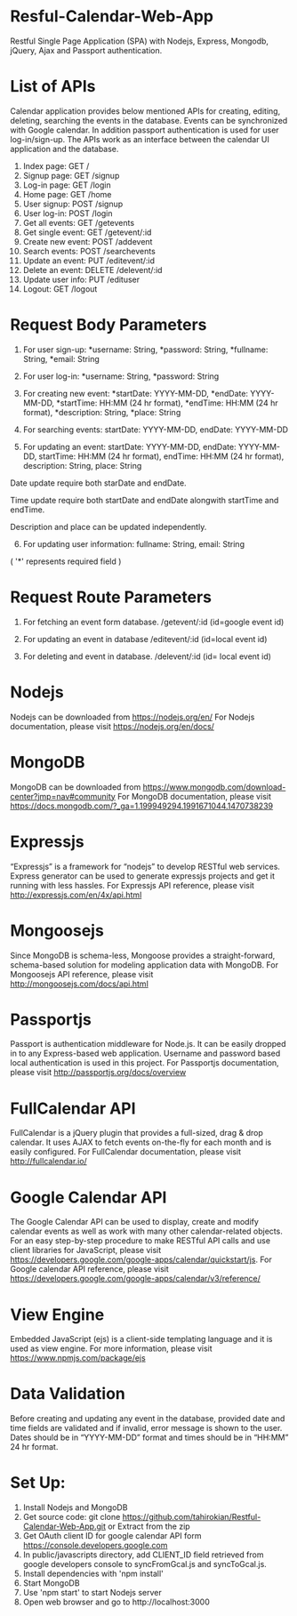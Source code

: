 # Resful-Calendar-Web-App
Restful Single Page Application (SPA) with Nodejs, Express, Mongodb, jQuery, Ajax and Passport authentication.

# List of APIs
Calendar application provides below mentioned APIs for creating, editing, deleting, searching the events in the database. Events can be synchronized with Google calendar. In addition passport authentication is used for user log-in/sign-up. The APIs work as an interface between the calendar UI application and the database.

1. Index page: GET /
2. Signup page: GET /signup
3. Log-in page: GET /login
4. Home page: GET /home
5. User signup: POST /signup
6. User log-in: POST /login
7. Get all events: GET /getevents
8. Get single event: GET /getevent/:id
9. Create new event: POST /addevent
10. Search events: POST /searchevents
11. Update an event: PUT /editevent/:id
12. Delete an event: DELETE /delevent/:id
13. Update user info: PUT /edituser
14. Logout: GET /logout

# Request Body Parameters
1. For user sign-up:
  *username: String,
  *password: String,
  *fullname: String,
  *email: String

2. For user log-in:
  *username: String,
  *password: String

3. For creating new event:
  *startDate: YYYY-MM-DD,
  *endDate: YYYY-MM-DD,
  *startTime: HH:MM (24 hr format),
  *endTime: HH:MM (24 hr format),
  *description: String,
  *place: String

4. For searching events:
  startDate: YYYY-MM-DD,
  endDate: YYYY-MM-DD

5. For updating an event:
  startDate: YYYY-MM-DD,
  endDate: YYYY-MM-DD,
  startTime: HH:MM (24 hr format),
  endTime: HH:MM (24 hr format),
  description: String,
  place: String

  Date update require both starDate and endDate.

  Time update require both startDate and endDate alongwith startTime and endTime.

  Description and place can be updated independently.

6. For updating user information:
  fullname: String,
  email: String

 ( '*' represents required field )

# Request Route Parameters
1. For fetching an event form database.
  /getevent/:id (id=google event id)

2. For updating an event in database
  /editevent/:id  (id=local event id)

3. For deleting and event in database.
  /delevent/:id (id= local event id)

# Nodejs
Nodejs can be downloaded from https://nodejs.org/en/
For Nodejs documentation, please visit https://nodejs.org/en/docs/

# MongoDB
MongoDB can be downloaded from https://www.mongodb.com/download-center?jmp=nav#community
For MongoDB documentation, please visit https://docs.mongodb.com/?_ga=1.199949294.1991671044.1470738239

# Expressjs
“Expressjs” is a framework for “nodejs” to develop RESTful web services. Express generator can be used to generate expressjs projects and get it running with less hassles.
For Expressjs API reference, please visit http://expressjs.com/en/4x/api.html

# Mongoosejs
Since MongoDB is schema-less, Mongoose provides a straight-forward, schema-based solution for modeling application data with MongoDB.
For Mongoosejs API reference, please visit http://mongoosejs.com/docs/api.html

# Passportjs
Passport is authentication middleware for Node.js. It can be easily dropped in to any Express-based web application. Username and password based local authentication is used in this project.
For Passportjs documentation, please visit http://passportjs.org/docs/overview

# FullCalendar API
FullCalendar is a jQuery plugin that provides a full-sized, drag & drop calendar. It uses AJAX to fetch events on-the-fly for each month and is easily configured.
For FullCalendar documentation, please visit http://fullcalendar.io/

# Google Calendar API
The Google Calendar API can be used to display, create and modify calendar events as well as work with many other calendar-related objects. For an easy step-by-step procedure to make RESTful API calls and use client libraries for JavaScript, please visit https://developers.google.com/google-apps/calendar/quickstart/js. For Google calendar API reference, please visit https://developers.google.com/google-apps/calendar/v3/reference/

# View Engine
Embedded JavaScript (ejs) is a client-side templating language and it is used as view engine.
For more information, please visit https://www.npmjs.com/package/ejs

# Data Validation
Before creating and updating any event in the database, provided date and time fields are validated and if invalid, error message is shown to the user. Dates should be in “YYYY-MM-DD” format and times should be in “HH:MM” 24 hr format.

# Set Up:
1. Install Nodejs and MongoDB
2. Get source code:
  git clone https://github.com/tahirokian/Restful-Calendar-Web-App.git
  or Extract from the zip
3. Get OAuth client ID for google calendar API form https://console.developers.google.com
4. In public/javascripts directory, add CLIENT_ID field retrieved from google developers console to syncFromGcal.js and syncToGcal.js.
5. Install dependencies with 'npm install'
6. Start MongoDB
7. Use 'npm start' to start Nodejs server
8. Open web browser and go to http://localhost:3000
